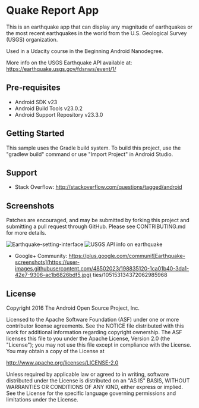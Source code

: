 Quake Report App
===================================

This is an earthquake app that can display any magnitude of earthquakes or the most recent earthquakes in the world
from the U.S. Geological Survey (USGS) organization.

Used in a Udacity course in the Beginning Android Nanodegree.

More info on the USGS Earthquake API available at:
https://earthquake.usgs.gov/fdsnws/event/1/

Pre-requisites
--------------

- Android SDK v23
- Android Build Tools v23.0.2
- Android Support Repository v23.3.0

Getting Started
---------------

This sample uses the Gradle build system. To build this project, use the
"gradlew build" command or use "Import Project" in Android Studio.

Support
-------
- Stack Overflow: http://stackoverflow.com/questions/tagged/android

Screenshots
------------
Patches are encouraged, and may be submitted by forking this project and
submitting a pull request through GitHub. Please see CONTRIBUTING.md for more details.

![Earthquake-setting-interface](https://user-images.githubusercontent.com/48502023/198835137-baa3947e-18d2-4563-af7b-10552aac1810.jpg)
![USGS API info on earthquake](https://user-images.githubusercontent.com/48502023/198835143-1b990db1-2f07-4ec6-8a59-24a190084514.jpeg)

- Google+ Community: https://plus.google.com/communi![Earthquake-screenshots](https://user-images.githubusercontent.com/48502023/198835120-1ca01b40-3da1-42e7-9306-ac1b6826bdf5.jpg)
ties/105153134372062985968

License
-------

Copyright 2016 The Android Open Source Project, Inc.

Licensed to the Apache Software Foundation (ASF) under one or more contributor
license agreements.  See the NOTICE file distributed with this work for
additional information regarding copyright ownership.  The ASF licenses this
file to you under the Apache License, Version 2.0 (the "License"); you may not
use this file except in compliance with the License.  You may obtain a copy of
the License at

http://www.apache.org/licenses/LICENSE-2.0

Unless required by applicable law or agreed to in writing, software
distributed under the License is distributed on an "AS IS" BASIS, WITHOUT
WARRANTIES OR CONDITIONS OF ANY KIND, either express or implied.  See the
License for the specific language governing permissions and limitations under
the License.
